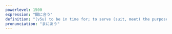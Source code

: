 ```yaml
---
powerlevel: 1500
expression: "間に合う"
definition: "(v5u) to be in time for; to serve (suit, meet) the purpose; to be good enough; to be enough; (P)"
pronunciation: "まにあう"
---
```

